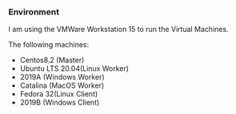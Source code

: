 ### Environment

I am using the VMWare Workstation 15 to run the Virtual Machines.

The following machines:

- Centos8.2 (Master)
- Ubuntu LTS 20.04(Linux Worker)
- 2019A (Windows Worker)
- Catalina (MacOS Worker)
- Fedora 32(Linux Client)
- 2019B (Windows Client)